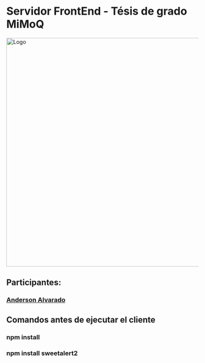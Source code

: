 # Servidor FrontEnd - Tésis de grado MiMoQ

<img align="center"  alt="Logo" width= "600" src="https://github.com/andersonjalvarado/MiMoQ/assets/98665908/edc9d2e6-8608-4641-a87c-a6987bc41b4c">

## Participantes: 
### [Anderson Alvarado](https://github.com/andersonjalvarado) 

## Comandos antes de ejecutar el cliente
### npm install
### npm install sweetalert2
